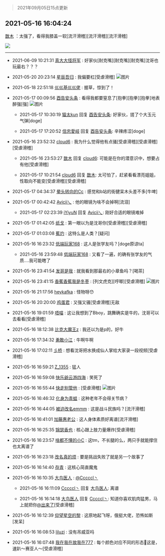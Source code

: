 > 2021年09月05日15点更新
<link rel="stylesheet" href="https://cdn.jsdelivr.net/gh/taotie6/sampleJSON@main/css/photo_show.css">


 ## 2021-05-16 16:04:24 

 [㪚木](https://www.coolapk.com/feed/27016030?shareKey=NTMzMGIwM2EzYzc5NjEzMTc3ZWU~) ：太强了，看得我膝盖一软[流汗滑稽][流汗滑稽][流汗滑稽] 

<div class="album">
<img class="img-item" src="https://image.coolapk.com/feed/2021/0516/16/1081091_6d85a63b_2258_5548@260x462.gif" />
</div>

 ------- 

- 2021-06-09 10:21:31 [真大大怪将军](uid=1179270) : 好家伙[耐克嘴][耐克嘴][耐克嘴]沈哥也玩最右？？？ 

- 2021-05-20 20:23:14 [星辰吾归](uid=1687029) : 我偏要杠[受虐滑稽] ![图片](https://image.coolapk.com/feed/2021/0520/20/1687029_5067eb83_3360_4781@176x288.gif)

- 2021-05-18 22:51:18 [巛巛基巛巛佬](uid=1483975) : 握草，惊到了！ 

- 2021-05-17 00:09:56 [酉告安头条](uid=973354) : 看得我都要窒息了[抱拳][抱拳][抱拳]地表醉强[强] ![图片](https://image.coolapk.com/feed/2021/0517/00/973354_f06eaee1_1395_299@1080x1440.jpeg)

    - 2021-05-17 10:30:19 [猫太kun](uid=15353) 回复 [酉告安头条](uid=973354): 好家伙，搓了个大玉元气弹[doge] 

    - 2021-05-17 17:20:52 [信忠愛岐](uid=1109522) 回复 [酉告安头条](uid=973354): 辛辣疼涩[doge] 

- 2021-05-16 23:52:32 [cloud6](uid=852635) : 我为什么觉得他有点骚[受虐滑稽][受虐滑稽][受虐滑稽] 

    - 2021-05-16 23:53:27 [㪚木](uid=1081091) 回复 [cloud6](uid=852635): 可能是在你的潜意识中，想要占有他[受虐滑稽] 

    - 2021-05-17 10:21:54 [cloud6](uid=852635) 回复 [㪚木](uid=1081091): 太可怕了，赶紧看看漂亮姐姐，性取向不能变[受虐滑稽][受虐滑稽] 

- 2021-05-17 04:34:37 [晕头转向的Cc](uid=1698447) : 感觉和b站的街健呆木头差不多[牛啤] 

- 2021-05-17 00:42:42 [Avicii乀](uid=2068349) : 他的眼镜为啥不会掉啊[流泪] 

    - 2021-05-17 02:23:39 [iYiyuN](uid=2677427) 回复 [Avicii乀](uid=2068349): 刚好合适的眼镜难掉 

- 2021-05-17 01:42:05 [纸戈](uid=1849959) : 第一眼以为是沈哥你[受虐滑稽][受虐滑稽] 

- 2021-05-17 01:03:08 [蕉灼](uid=795644) : 这特么是人类？[疑问] 

- 2021-05-16 16:23:32 [低端玩家168](uid=3759433) : 这人是张学友吗？[doge原谅ta] 

    - 2021-05-16 23:59:48 [低端玩家168](uid=3759433) : 又看了一遍，的确有张学友的气质….我可能瞎了 

- 2021-05-16 23:41:54 [发哥是我](uid=3997316) : 就我看到那最右的小章鱼吗？[喝茶] 

- 2021-05-16 23:41:15 [香蕉香蕉我是冬枣](uid=1029218) : [列文虎克][哼唧][受虐滑稽] ![图片](https://image.coolapk.com/feed/2021/0516/23/1029218_d84c3bed_9673_8599@1080x2400.jpeg)

- 2021-05-16 21:17:56 [heykafka](uid=929692) : 怪物呀😯 

- 2021-05-16 20:20:00 [鸡蛋君](uid=1985531) : 又强又骚[受虐滑稽]无敌 

- 2021-05-16 19:01:59 [唔喵](uid=1945750) : 这让我想到了Bboy，跳舞确实是牛的，沈哥可以去看看[受虐滑稽] 

- 2021-05-16 18:12:38 [比克大魔王z](uid=824574) : 我还以为是p的，好牛 

- 2021-05-16 17:34:32 [勇敢小江](uid=1282724) : 牛啊牛啊 

- 2021-05-16 17:02:11 [彡桥](uid=3740933) : 想看沈哥把水换成仙人掌给大家录一段视频[受虐滑稽] 

- 2021-05-16 16:59:21 [Z_1355](uid=1115492) : 猛人 

- 2021-05-16 16:59:08 [快乐爺云游四海](uid=3678818) : 笑死了 

- 2021-05-16 16:55:44 [快走别管他](uid=3106640) : [受虐滑稽] ![图片](https://image.coolapk.com/feed/2021/0516/16/3106640_eb0007de_5343_268@104x82.jpeg)

- 2021-05-16 16:46:32 [化身为青蛙](uid=1209189) : 这种老年不会得关节病？ 

- 2021-05-16 16:44:05 [被迫改名emmm](uid=3302275) : 这是战斗民族吗？[流汗滑稽] 

- 2021-05-16 16:41:01 [加藤惠老公](uid=1266680) : 这人身体素质好离谱[流汗滑稽] 

- 2021-05-16 16:25:35 [锦瑟香也](uid=627546) : 核心跟上肢力量爆炸[受虐滑稽] 

- 2021-05-16 16:23:57 [啥都不懂的小C](uid=2418955) : 这tm，不长腿的么，两只手就能撑住也太离谱了 

- 2021-05-16 16:23:18 [改名真的烦](uid=2838207) : 要是挑战失败了就是另一个故事了 

- 2021-05-16 16:14:40 [存青](uid=1006954) : 这核心简直魔鬼 

- 2021-05-16 16:10:35 [大鸟医人](uid=1511304) : <a class="feed-link-uname" href="/u/Cccccl丶">@Cccccl丶</a> 

    - 2021-05-16 16:11:09 [Cccccl丶](uid=7508619) 回复 [大鸟医人](uid=1511304): 离谱 

    - 2021-05-16 16:14:18 [大鸟医人](uid=1511304) 回复 [Cccccl丶](uid=7508619): 知道你喜欢肌肉猛男，马上就把你<a class="feed-link-uname" href="/u/出来了">@出来了</a>[受虐滑稽] 

- 2021-05-16 16:12:39 [仰望星空的黎](uid=1961388) : 这原地起飞呀，俄挺大佬，恐怖如斯 [发呆] 

- 2021-05-16 16:08:53 [liluzi](uid=3499639) : 没有吊威亚吗 

- 2021-05-16 16:07:48 [我在我在故我在777](uid=2728082) : 每个颜色对应不同的形态🐴这是，速趴～赛亚人～[受虐滑稽] 

